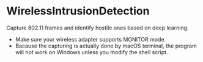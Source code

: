 # WirelessIntrusionDetection
Capture 802.11 frames and identify hostile ones based on deep learning. 

* Make sure your wireless adapter supports MONITOR mode. 
* Bacause the capturing is actually done by macOS terminal, the program will not work on Windows unless you modify the shell script. 
